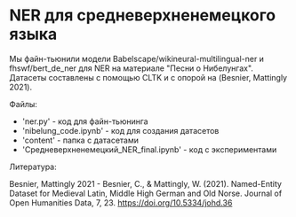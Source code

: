 # NER для средневерхненемецкого языка
Мы файн-тьюнили модели Babelscape/wikineural-multilingual-ner и fhswf/bert_de_ner для NER на материале "Песни о Нибелунгах". Датасеты составлены с помощью CLTK и с опорой на (Besnier, Mattingly 2021).

Файлы:
- 'ner.py' - код для файн-тьюнинга
- 'nibelung_code.ipynb' - код для создания датасетов
- 'content' - папка с датасетами
- 'Средневерхненемецкий_NER_final.ipynb' - код с экспериментами

Литература:

Besnier, Mattingly 2021 - Besnier, C., & Mattingly, W. (2021). Named-Entity Dataset for Medieval Latin, Middle High German and Old Norse. Journal of Open Humanities Data, 7, 23. https://doi.org/10.5334/johd.36
